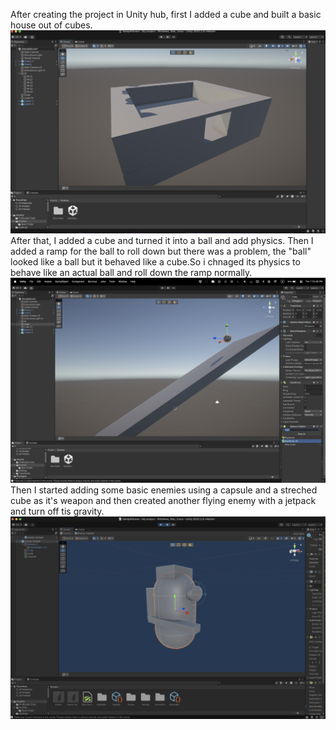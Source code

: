 After creating the project in Unity hub, first I added a cube and built a basic house out of cubes.
![hola](samplehouse.png)
After that, I added a cube and turned it into a ball and add physics. Then I added a ramp for the ball to roll down but there was a problem, the "ball" looked like a ball but it behaved like a cube.So i chnaged its physics to behave like an actual ball and roll down the ramp normally. 
![hola](rampandball.png)
Then I started adding some basic enemies using a capsule and a streched cube as it's weapon and then created another flying enemy with a jetpack and turn off tis gravity.
![hola](enemyeditor.png)
